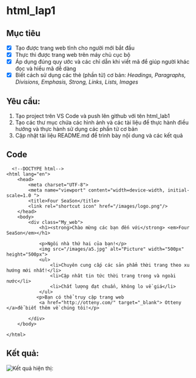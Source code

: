 # html_lap1
## Mục tiêu
- [x] Tạo được trang web tĩnh cho người mới bắt đầu
- [x] Thực thi được trang web trên máy chủ cục bộ
- [x] Áp dụng đúng quy ước và các chỉ dẫn khi viết mã để giúp người khác đọc và hiểu mã dễ dàng
- [x] Biết cách sử dụng các thẻ (phần tử) cơ bản: *Headings, Paragraphs, Divisions, Emphasis, Strong, Links, Lists, Images*
## Yêu cầu:
1. Tạo project trên VS Code và push lên github với tên html_lab1
2. Tạo các thư mục chứa các hình ảnh và các tài liệu để thực hành điều hướng và thực hành sử dụng các phần tử cơ bản
3. Cập nhật tài liệu README.md để trình bày nội dung và các kết quả
## Code
```html/css
  <!--DOCTYPE html-->
<html lang="en">
    <head>
        <meta charset="UTF-8">
        <meta name="viewport" content="width=device-width, initial-scale=1.0 ">
        <title>Four SeaSon</title>
        <link rel="shortcut icon" href="/images/logo.png"/>
    </head>
    <body>
        <div class="My_web">
            <h1><strong>Chào mừng các bạn đến với</strong> <em>Four SeaSon</em></h1>
            
            <p>Ngôi nhà thứ hai của bạn!</p>
            <img src="/images/a5.jpg" alt="Picture" width="500px" height="500px">
            <ul>
                <li>Chuyên cung cấp các sản phẩm thời trang theo xu hướng mới nhất!</li>
                <li>Cập nhât tin tức thời trang trong và ngoài nước</li>
                <li>Chất lượng đạt chuẩn, không lo về giá</li>
            </ul>
           <p>Bạn có thể truy cập trang web
            <a href="http://otteny.com/" target="_blank"> Otteny </a>để biết thêm về chúng tôi!</p> 

        </div>
    </body>

</html>
```
## Kết quả:

![Kết quả hiện thị:](/images/Ketqua.png" )
